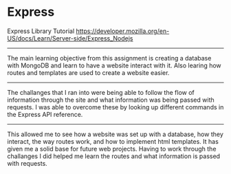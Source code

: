 # Express
Express Library Tutorial   https://developer.mozilla.org/en-US/docs/Learn/Server-side/Express_Nodejs
***
The main learning objective from this assignment is creating a database with MongoDB and learn to have a website interact with it. Also learing how routes and templates are used to create a website easier.
***
The challanges that I ran into were being able to follow the flow of information through the site and what information was being passed with requests. I was able to overcome these by looking up different commands in the Express API reference. 
***
This allowed me to see how a website was set up with a database, how they interact, the way routes work, and how to implement html templates. It has given me a solid base for future web projects. Having to work through the challanges I did helped me learn the routes and what information is passed with requests.
